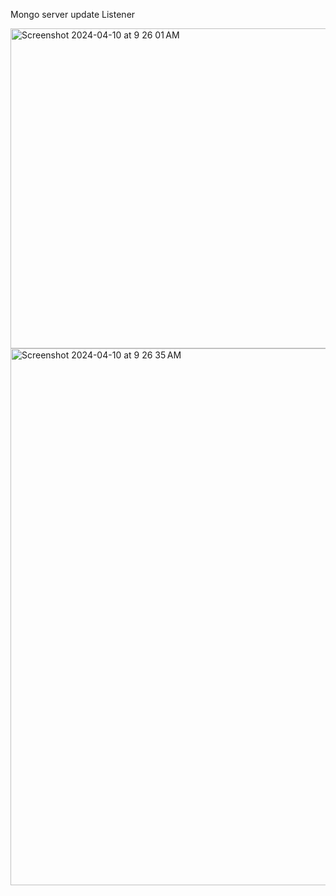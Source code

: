 Mongo server update Listener

<img width="512" alt="Screenshot 2024-04-10 at 9 26 01 AM" src="https://github.com/allencdhas/mongo-SocketListener/assets/96862234/92564d53-ba16-41b6-93b2-c34ca962d7d5">
<img width="859" alt="Screenshot 2024-04-10 at 9 26 35 AM" src="https://github.com/allencdhas/mongo-SocketListener/assets/96862234/a1166af1-44aa-4bcf-9475-cffbc47753d8">

